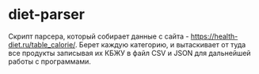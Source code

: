 # diet-parser
Скрипт парсера, который собирает данные с сайта - https://health-diet.ru/table_calorie/. Берет каждую категорию, и вытаскивает от туда все продукты записывая их КБЖУ в файл CSV и JSON для дальнейшей работы с программами. 
